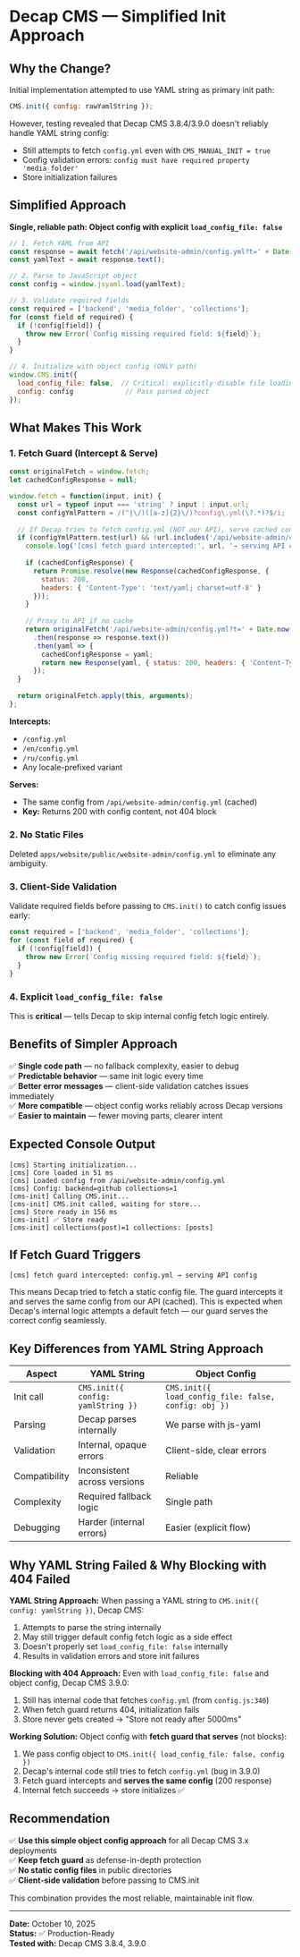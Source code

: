 # Decap CMS — Simplified Init Approach

## Why the Change?

Initial implementation attempted to use YAML string as primary init path:
```javascript
CMS.init({ config: rawYamlString });
```

However, testing revealed that Decap CMS 3.8.4/3.9.0 doesn't reliably handle YAML string config:
- Still attempts to fetch `config.yml` even with `CMS_MANUAL_INIT = true`
- Config validation errors: `config must have required property 'media_folder'`
- Store initialization failures

## Simplified Approach

**Single, reliable path: Object config with explicit `load_config_file: false`**

```javascript
// 1. Fetch YAML from API
const response = await fetch('/api/website-admin/config.yml?t=' + Date.now());
const yamlText = await response.text();

// 2. Parse to JavaScript object
const config = window.jsyaml.load(yamlText);

// 3. Validate required fields
const required = ['backend', 'media_folder', 'collections'];
for (const field of required) {
  if (!config[field]) {
    throw new Error(`Config missing required field: ${field}`);
  }
}

// 4. Initialize with object config (ONLY path)
window.CMS.init({
  load_config_file: false,  // Critical: explicitly disable file loading
  config: config             // Pass parsed object
});
```

## What Makes This Work

### 1. Fetch Guard (Intercept & Serve)
```javascript
const originalFetch = window.fetch;
let cachedConfigResponse = null;

window.fetch = function(input, init) {
  const url = typeof input === 'string' ? input : input.url;
  const configYmlPattern = /(^|\/)([a-z]{2}\/)?config\.yml(\?.*)?$/i;
  
  // If Decap tries to fetch config.yml (NOT our API), serve cached config
  if (configYmlPattern.test(url) && !url.includes('/api/website-admin/config.yml')) {
    console.log('[cms] fetch guard intercepted:', url, '→ serving API config');
    
    if (cachedConfigResponse) {
      return Promise.resolve(new Response(cachedConfigResponse, {
        status: 200,
        headers: { 'Content-Type': 'text/yaml; charset=utf-8' }
      }));
    }
    
    // Proxy to API if no cache
    return originalFetch('/api/website-admin/config.yml?t=' + Date.now())
      .then(response => response.text())
      .then(yaml => {
        cachedConfigResponse = yaml;
        return new Response(yaml, { status: 200, headers: { 'Content-Type': 'text/yaml' } });
      });
  }
  
  return originalFetch.apply(this, arguments);
};
```

**Intercepts:**
- `/config.yml`
- `/en/config.yml`
- `/ru/config.yml`
- Any locale-prefixed variant

**Serves:**
- The same config from `/api/website-admin/config.yml` (cached)
- **Key:** Returns 200 with config content, not 404 block

### 2. No Static Files
Deleted `apps/website/public/website-admin/config.yml` to eliminate any ambiguity.

### 3. Client-Side Validation
Validate required fields before passing to `CMS.init()` to catch config issues early:
```javascript
const required = ['backend', 'media_folder', 'collections'];
for (const field of required) {
  if (!config[field]) {
    throw new Error(`Config missing required field: ${field}`);
  }
}
```

### 4. Explicit `load_config_file: false`
This is **critical** — tells Decap to skip internal config fetch logic entirely.

## Benefits of Simpler Approach

✅ **Single code path** — no fallback complexity, easier to debug  
✅ **Predictable behavior** — same init logic every time  
✅ **Better error messages** — client-side validation catches issues immediately  
✅ **More compatible** — object config works reliably across Decap versions  
✅ **Easier to maintain** — fewer moving parts, clearer intent

## Expected Console Output

```
[cms] Starting initialization...
[cms] Core loaded in 51 ms
[cms] Loaded config from /api/website-admin/config.yml
[cms] Config: backend=github collections=1
[cms-init] Calling CMS.init...
[cms-init] CMS.init called, waiting for store...
[cms] Store ready in 156 ms
[cms-init] ✅ Store ready
[cms-init] collections(post)=1 collections: [posts]
```

## If Fetch Guard Triggers

```
[cms] fetch guard intercepted: config.yml → serving API config
```

This means Decap tried to fetch a static config file. The guard intercepts it and serves the same config from our API (cached). This is expected when Decap's internal logic attempts a default fetch — our guard serves the correct config seamlessly.

## Key Differences from YAML String Approach

| Aspect | YAML String | Object Config |
|--------|-------------|---------------|
| Init call | `CMS.init({ config: yamlString })` | `CMS.init({ load_config_file: false, config: obj })` |
| Parsing | Decap parses internally | We parse with js-yaml |
| Validation | Internal, opaque errors | Client-side, clear errors |
| Compatibility | Inconsistent across versions | Reliable |
| Complexity | Required fallback logic | Single path |
| Debugging | Harder (internal errors) | Easier (explicit flow) |

## Why YAML String Failed & Why Blocking with 404 Failed

**YAML String Approach:**
When passing a YAML string to `CMS.init({ config: yamlString })`, Decap CMS:
1. Attempts to parse the string internally
2. May still trigger default config fetch logic as a side effect
3. Doesn't properly set `load_config_file: false` internally
4. Results in validation errors and store init failures

**Blocking with 404 Approach:**
Even with `load_config_file: false` and object config, Decap CMS 3.9.0:
1. Still has internal code that fetches `config.yml` (from `config.js:340`)
2. When fetch guard returns 404, initialization fails
3. Store never gets created → "Store not ready after 5000ms"

**Working Solution:**
Object config with **fetch guard that serves** (not blocks):
1. We pass config object to `CMS.init({ load_config_file: false, config })`
2. Decap's internal code still tries to fetch `config.yml` (bug in 3.9.0)
3. Fetch guard intercepts and **serves the same config** (200 response)
4. Internal fetch succeeds → store initializes ✅

## Recommendation

✅ **Use this simple object config approach** for all Decap CMS 3.x deployments  
✅ **Keep fetch guard** as defense-in-depth protection  
✅ **No static config files** in public directories  
✅ **Client-side validation** before passing to CMS.init

This combination provides the most reliable, maintainable init flow.

---

**Date:** October 10, 2025  
**Status:** ✅ Production-Ready  
**Tested with:** Decap CMS 3.8.4, 3.9.0

